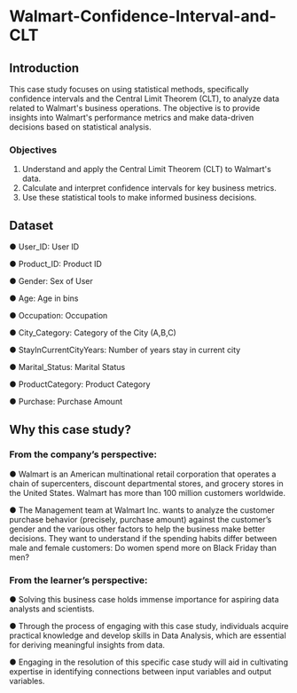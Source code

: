 # Walmart-Confidence-Interval-and-CLT
## Introduction
This case study focuses on using statistical methods, specifically confidence intervals and the Central Limit Theorem (CLT), to analyze data related to Walmart's business operations. The objective is to provide insights into Walmart's performance metrics and make data-driven decisions based on statistical analysis.

### Objectives
1. Understand and apply the Central Limit Theorem (CLT) to Walmart's data.
2. Calculate and interpret confidence intervals for key business metrics.
3. Use these statistical tools to make informed business decisions.
## Dataset
● User_ID: User ID

● Product_ID: Product ID

● Gender: Sex of User

● Age: Age in bins

● Occupation: Occupation

● City_Category: Category of the City (A,B,C)

● StayInCurrentCityYears: Number of years stay in current city

● Marital_Status: Marital Status

● ProductCategory: Product Category

● Purchase: Purchase Amount
## Why this case study?

### From the company’s perspective:
● Walmart is an American multinational retail corporation that operates a chain of
supercenters, discount departmental stores, and grocery stores in the United States.
Walmart has more than 100 million customers worldwide.

● The Management team at Walmart Inc. wants to analyze the customer purchase
behavior (precisely, purchase amount) against the customer’s gender and the various
other factors to help the business make better decisions. They want to understand if the
spending habits differ between male and female customers: Do women spend more on
Black Friday than men?
### From the learner’s perspective:

● Solving this business case holds immense importance for aspiring data analysts and
scientists.

● Through the process of engaging with this case study, individuals acquire practical
knowledge and develop skills in Data Analysis, which are essential for deriving
meaningful insights from data.

● Engaging in the resolution of this specific case study will aid in cultivating expertise in
identifying connections between input variables and output variables.
